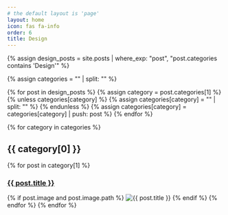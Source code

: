 ```yaml
---
# the default layout is 'page'
layout: home
icon: fas fa-info
order: 6
title: Design
---
```


{% assign design_posts = site.posts | where_exp: "post", "post.categories contains 'Design'" %}

{% assign categories = "" | split: "" %}

{% for post in design_posts %}
  {% assign category = post.categories[1] %}
  {% unless categories[category] %}
    {% assign categories[category] = "" | split: "" %}
  {% endunless %}
  {% assign categories[category] = categories[category] | push: post %}
{% endfor %}

{% for category in categories %}
  <h2>{{ category[0] }}</h2>
  {% for post in category[1] %}
    <h3><a href="{{ post.url }}">{{ post.title }}</a></h3>
    {% if post.image and post.image.path %}
      <img src="{{ post.image.path }}" alt="{{ post.title }}">
    {% endif %}
  {% endfor %}
{% endfor %}